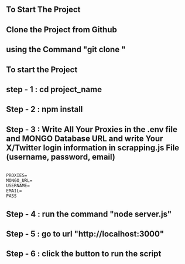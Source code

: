 ## To Start The Project

## Clone the Project from Github

## using the Command "git clone "

## To start the Project

## step - 1 : cd project_name

## Step - 2 : npm install

## Step - 3 : Write All Your Proxies in the .env file and MONGO Database URL and write Your X/Twitter login information in scrapping.js File (username, password, email)

<code>
PROXIES=
MONGO_URL=
USERNAME=
EMAIL=
PASS
</code>

## Step - 4 : run the command "node server.js"

## Step - 5 : go to url "http://localhost:3000"

## Step - 6 : click the button to run the script
